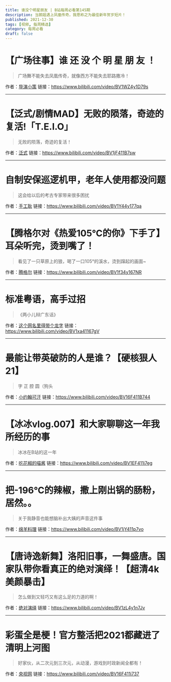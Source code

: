 ```yaml
---
title: 谁没个明星朋友 | B站每周必看第145期
description: 当鹅姐遇上凤凰传奇，我愿称之为最佳新年贺岁短片！
published: 2021-12-30
tags: [视频, 每周精选]
category: 每周必看
draft: false
---
```


# 【广场往事】谁 还 没 个 明 星 朋 友 ！
> 广场舞不能失去凤凰传奇，就像西方不能失去耶路撒冷！

作者：[导演小策](https://space.bilibili.com/81824112)
链接：https://www.bilibili.com/video/BV1WZ4y1D79s

---

# 【泛式/剧情MAD】无败的陨落，奇迹的复活!「T.E.I.O」
> 无败的陨落，奇迹的复活！

作者：[泛式](https://space.bilibili.com/63231)
链接：https://www.bilibili.com/video/BV1jF411B7sw

---

# 自制安保巡逻机甲，老年人使用都没问题
> 这会给以后的考古专家带来很多困扰

作者：[手工耿](https://space.bilibili.com/280793434)
链接：https://www.bilibili.com/video/BV1Y44y177qa

---

# 【腾格尔对《热爱105℃的你》下手了】耳朵听完，烫到嘴了！
> 看见了一只草原上的狼，喝了一口105°的溪水，烫到蹿起的画面~

作者：[腾格尔](https://space.bilibili.com/386043247)
链接：https://www.bilibili.com/video/BV1f34y167NR

---

# 标准粤语，高手过招
> 《两小儿辩广东话》

作者：[这个网名里得带个龙字](https://space.bilibili.com/350200499)
链接：https://www.bilibili.com/video/BV1xa41167gV

---

# 最能让带英破防的人是谁？【硬核狠人21】
> 字 正 腔 圆（狗头

作者：[小约翰可汗](https://space.bilibili.com/23947287)
链接：https://www.bilibili.com/video/BV16F411B744

---

# 【冰冰vlog.007】和大家聊聊这一年我所经历的事
> 冰冰在B站的这一年

作者：[吃花椒的喵酱](https://space.bilibili.com/2026561407)
链接：https://www.bilibili.com/video/BV1EF411i7eg

---

# 把-196℃的辣椒，撒上刚出锅的肠粉，居然。。
> 关于我静音也能想脑补出大姨的声音这件事

作者：[绵羊料理](https://space.bilibili.com/18202105)
链接：https://www.bilibili.com/video/BV1jY411p7vo

---

# 【唐诗逸新舞】洛阳旧事，一舞盛唐。国家队带你看真正的绝对演绎！【超清4k美颜暴击】
> 怎么做到又轻巧又有这么足的力道的啊！

作者：[绝对演绎](https://space.bilibili.com/671294576)
链接：https://www.bilibili.com/video/BV1zL4y1n7Jv

---

# 彩蛋全是梗！官方整活把2021都藏进了清明上河图
> 好家伙，从二次元到三次元，从动漫，游戏到时政新闻全都有！

作者：[央视网](https://space.bilibili.com/222103174)
链接：https://www.bilibili.com/video/BV16F411i737

